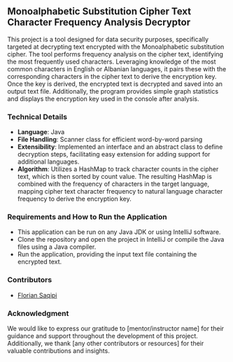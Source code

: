 ## Monoalphabetic Substitution Cipher Text Character Frequency Analysis Decryptor

This project is a tool designed for data security purposes, specifically targeted at decrypting text encrypted with the Monoalphabetic substitution cipher. The tool performs frequency analysis on the cipher text, identifying the most frequently used characters. Leveraging knowledge of the most common characters in English or Albanian languages, it pairs these with the corresponding characters in the cipher text to derive the encryption key. Once the key is derived, the encrypted text is decrypted and saved into an output text file. Additionally, the program provides simple graph statistics and displays the encryption key used in the console after analysis.

### Technical Details

- **Language**: Java
- **File Handling**: Scanner class for efficient word-by-word parsing
- **Extensibility**: Implemented an interface and an abstract class to define decryption steps, facilitating easy extension for adding support for additional languages.
- **Algorithm**: Utilizes a HashMap to track character counts in the cipher text, which is then sorted by count value. The resulting HashMap is combined with the frequency of characters in the target language, mapping cipher text character frequency to natural language character frequency to derive the encryption key.

### Requirements and How to Run the Application

- This application can be run on any Java JDK or using IntelliJ software.
- Clone the repository and open the project in IntelliJ or compile the Java files using a Java compiler.
- Run the application, providing the input text file containing the encrypted text.

### Contributors

- [Florian Saqipi](https://github.com/floriansaqipi)

### Acknowledgment

We would like to express our gratitude to [mentor/instructor name] for their guidance and support throughout the development of this project. Additionally, we thank [any other contributors or resources] for their valuable contributions and insights.